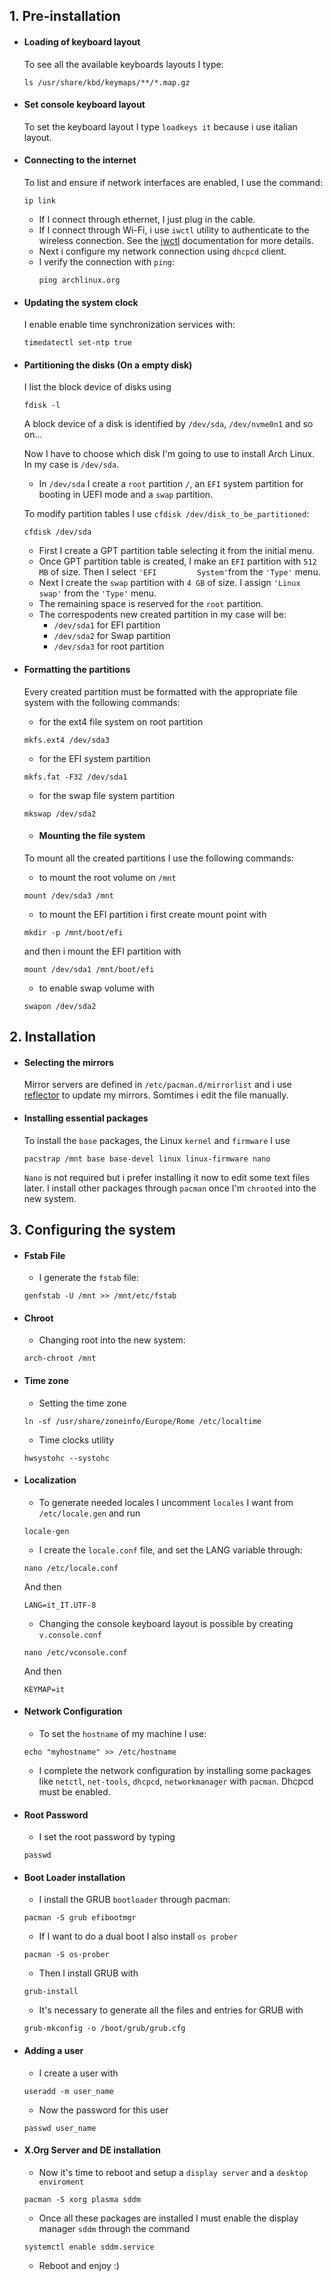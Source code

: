 ## 1. Pre-installation
- #### Loading of keyboard layout 
     To see all the available keyboards layouts I type:
    ```
    ls /usr/share/kbd/keymaps/**/*.map.gz
    ```
    
- #### Set console keyboard layout
     To set the keyboard layout I type `loadkeys it` because i use italian layout.
     
- #### Connecting to the internet
     To list and ensure if network interfaces are enabled, I use the command:
     ```
     ip link
     ```
    - If I connect through ethernet, I just plug in the cable.
    - If I connect through Wi-Fi, i use `iwctl` utility to authenticate to the wireless connection. See the [iwctl](https://wiki.archlinux.org/title/Iwd#iwctl) documentation for more details.
    - Next i configure my network connection using `dhcpcd` client.
    - I verify the connection with `ping`:
      ```
      ping archlinux.org
      ```
- #### Updating the system clock
     I enable enable time synchronization services with:
     ```
     timedatectl set-ntp true
     ```
     
- #### Partitioning the disks (On a empty disk)
     I list the block device of disks using
     ```
     fdisk -l
     ```
     A block device of a disk is identified by `/dev/sda`, `/dev/nvme0n1` and so on...
    
    Now I have to choose which disk I'm going to use to install Arch Linux.
     In my case is `/dev/sda`.
     
     - In `/dev/sda` I create a `root` partition `/`, an `EFI` system partition for booting in UEFI mode and a          `swap` partition.
     
     
    To modify partition tables I use `cfdisk /dev/disk_to_be_partitioned`:
    ```
    cfdisk /dev/sda
    ```
    - First I create a GPT partition table selecting it from the initial menu.
    - Once GPT partition table is created, I make an `EFI` partition with `512 MB` of size. Then I select `'EFI         System'`from the `'Type'` menu.
    - Next I create the `swap` partition with `4 GB` of size. I assign `'Linux swap'` from the `'Type'` menu.
    - The remaining space is reserved for the `root` partition.
    - The correspodents new created partition in my case will be:
      -  `/dev/sda1` for EFI partition
      -  `/dev/sda2` for Swap partition
      -  `/dev/sda3` for root partition
    
-  #### Formatting the partitions
   Every created partition must be formatted with the appropriate file system with the following commands:
   
   - for the ext4 file system on root partition
   ```
   mkfs.ext4 /dev/sda3
   ```
   - for the EFI system partition
   ```
   mkfs.fat -F32 /dev/sda1 
   ```
   - for the swap file system partition
   ```
   mkswap /dev/sda2
   ```
   - #### Mounting the file system
   To mount all the created partitions I use the following commands:
   - to mount the root volume on `/mnt`
   ```
   mount /dev/sda3 /mnt
   ```
   - to mount the EFI partition i first create mount point with
   ```
   mkdir -p /mnt/boot/efi
   ```
     and then i mount the EFI partition with 
     ```
     mount /dev/sda1 /mnt/boot/efi
     ```
   - to enable swap volume with
   ```
   swapon /dev/sda2 
   ```
   
 ## 2. Installation
 
 - #### Selecting the mirrors
     Mirror servers are defined in `/etc/pacman.d/mirrorlist` and i use [reflector](https://wiki.archlinux.org/title/Reflector) to update my mirrors.  Somtimes i edit the file manually.  
 - #### Installing essential packages
     To install the `base` packages, the Linux `kernel` and `firmware` I use
     ```
     pacstrap /mnt base base-devel linux linux-firmware nano
     ```
     `Nano` is not required but i prefer installing it now to edit some text files later.
     I install other packages through `pacman` once I'm `chrooted` into the new system. 


## 3. Configuring the system

- #### Fstab File
     - I generate the `fstab` file:
     ```
     genfstab -U /mnt >> /mnt/etc/fstab
     ```
- #### Chroot
     - Changing root into the new system:
     ```
     arch-chroot /mnt
     ```
- #### Time zone
     - Setting the time zone
     ```
     ln -sf /usr/share/zoneinfo/Europe/Rome /etc/localtime
     ```
     - Time clocks utility
     ```
     hwsystohc --systohc
     ```
- #### Localization
     - To generate needed locales I uncomment `locales` I want from `/etc/locale.gen` and run
     ```
     locale-gen
     ```
     - I create the `locale.conf` file, and set the LANG variable through:
     ```
     nano /etc/locale.conf
     ```
     And then 
     ```
     LANG=it_IT.UTF-8
     ```
     - Changing the console keyboard layout is possible by creating `v.console.conf`
     ```
     nano /etc/vconsole.conf
     ```
     And then 
     ```
     KEYMAP=it
     ```
- #### Network Configuration
     - To set the `hostname` of my machine I use:
     ```
     echo "myhostname" >> /etc/hostname
     ```
     - I complete the network configuration by installing some packages like `netctl`, `net-tools`, `dhcpcd`, `networkmanager` with `pacman`. Dhcpcd must be enabled.
     
- #### Root Password
     - I set the root password by typing
     ```
     passwd
     ```
- #### Boot Loader installation
     - I install the GRUB `bootloader` through pacman:
     ```
     pacman -S grub efibootmgr
     ```
     - If I want to do a dual boot I also install `os prober`
     ```
     pacman -S os-prober
     ```
     - Then I install GRUB with
     ```
     grub-install
     ```
     - It's necessary to generate all the files and entries for GRUB with
     ```
     grub-mkconfig -o /boot/grub/grub.cfg
     ```
- #### Adding a user
     - I create a user with
     ```
     useradd -m user_name
     ```
     - Now the password for this user
     ```
     passwd user_name
     ```
      
     
- #### X.Org Server and DE installation
     - Now it's time to reboot and setup a `display server` and a `desktop enviroment`
     ```
     pacman -S xorg plasma sddm
     ```
     - Once all these packages are installed I must enable the display manager `sddm` through the command
     ```
     systemctl enable sddm.service
     ```
     - Reboot and enjoy :)
     
    
      
